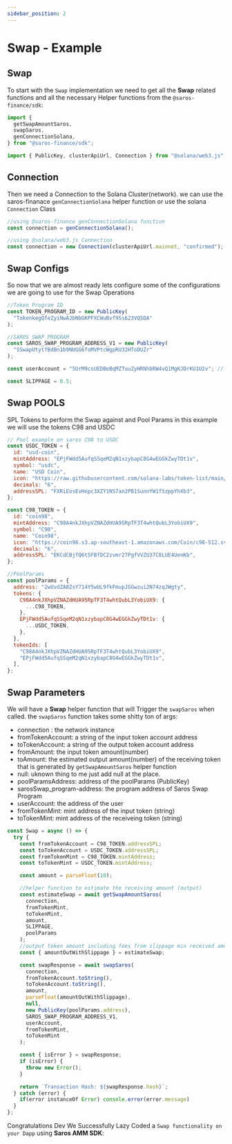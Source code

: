 ```yaml
---
sidebar_position: 2
---
```


# Swap - Example

## Swap

To start with the `Swap` implementation we need to get all the **Swap** related functions and all the necessary Helper functions from the `@saros-finance/sdk`:

```js
import {
  getSwapAmountSaros,
  swapSaros,
  genConnectionSolana,
} from "@saros-finance/sdk";

import { PublicKey, clusterApiUrl, Connection } from "@solana/web3.js";
```

## Connection

Then we need a Connection to the Solana Cluster(network). we can use the saros-finanace `genConnectionSolana` helper function or use the solana `Connection` Class

```js
//using @saros-finance genConnectionSolana function
const connection = genConnectionSolana();

//using @solana/web3.js Connection
const connection = new Connection(clusterApiUrl.mainnet, "confirmed");
```

## Swap Configs

So now that we are almost ready lets configure some of the configurations we are going to use for the Swap Operations

```js
//Token Program ID
const TOKEN_PROGRAM_ID = new PublicKey(
  "TokenkegQfeZyiNwAJbNbGKPFXCWuBvf9Ss623VQ5DA"
);

//SAROS SWAP PROGRAM
const SAROS_SWAP_PROGRAM_ADDRESS_V1 = new PublicKey(
  "SSwapUtytfBdBn1b9NUGG6foMVPtcWgpRU32HToDUZr"
);

const userAccount = "5UrM9csUEDBeBqMZTuuZyHRNhbRW4vQ1MgKJDrKU1U2v"; // owner address

const SLIPPAGE = 0.5;
```

## Swap POOLS

SPL Tokens to perform the Swap against and Pool Params in this example we will use the tokens C98 and USDC

```js
// Pool example on saros C98 to USDC
const USDC_TOKEN = {
  id: "usd-coin",
  mintAddress: "EPjFWdd5AufqSSqeM2qN1xzybapC8G4wEGGkZwyTDt1v",
  symbol: "usdc",
  name: "USD Coin",
  icon: "https://raw.githubusercontent.com/solana-labs/token-list/main/assets/mainnet/EPjFWdd5AufqSSqeM2qN1xzybapC8G4wEGGkZwyTDt1v/logo.png",
  decimals: "6",
  addressSPL: "FXRiEosEvHnpc3XZY1NS7an2PB1SunnYW1f5zppYhXb3",
};

const C98_TOKEN = {
  id: "coin98",
  mintAddress: "C98A4nkJXhpVZNAZdHUA95RpTF3T4whtQubL3YobiUX9",
  symbol: "C98",
  name: "Coin98",
  icon: "https://coin98.s3.ap-southeast-1.amazonaws.com/Coin/c98-512.svg",
  decimals: "6",
  addressSPL: "EKCdCBjfQ6t5FBfDC2zvmr27PgfVVZU37C8LUE4UenKb",
};

//PoolParams
const poolParams = {
  address: "2wUvdZA8ZsY714Y5wUL9fkFmupJGGwzui2N74zqJWgty",
  tokens: {
    C98A4nkJXhpVZNAZdHUA95RpTF3T4whtQubL3YobiUX9: {
      ...C98_TOKEN,
    },
    EPjFWdd5AufqSSqeM2qN1xzybapC8G4wEGGkZwyTDt1v: {
      ...USDC_TOKEN,
    },
  },
  tokenIds: [
    "C98A4nkJXhpVZNAZdHUA95RpTF3T4whtQubL3YobiUX9",
    "EPjFWdd5AufqSSqeM2qN1xzybapC8G4wEGGkZwyTDt1v",
  ],
};
```

## Swap Parameters

We will have a **Swap** helper function that will Trigger the `swapSaros` when called. the `swapSaros` function takes some shitty ton of args:

- connection : the network instance
- fromTokenAccount: a string of the input token account address
- toTokenAccount: a string of the output token account address
- fromAmount: the input token amount(number)
- toAmount: the estimated output amount(number) of the receiving token that is generated by `getSwapAmountSaros` helper function
- null: uknown thing to me just add null at the place.
- poolParamsAddress: address of the poolParams (PublicKey)
- sarosSwap_program-address: the program address of Saros Swap Program
- userAccount: the address of the user
- fromTokenMint: mint address of the input token (string)
- toTokenMint: mint address of the receiveing token (string)

```js
const Swap = async () => {
  try {
    const fromTokenAccount = C98_TOKEN.addressSPL;
    const toTokenAccount = USDC_TOKEN.addressSPL;
    const fromTokenMint = C98_TOKEN.mintAddress;
    const toTokenMint = USDC_TOKEN.mintAddress;

    const amount = parseFloat(10);

    //helper function to estimate the receiving amount (output)
    const estimateSwap = await getSwapAmountSaros(
      connection,
      fromTokenMint,
      toTokenMint,
      amount,
      SLIPPAGE,
      poolParams
    );
    //output token amount including fees from slippage min received amount by user(performing the swap)
    const { amountOutWithSlippage } = estimateSwap;

    const swapResponse = await swapSaros(
      connection,
      fromTokenAccount.toString(),
      toTokenAccount.toString(),
      amount,
      parseFloat(amountOutWithSlippage),
      null,
      new PublicKey(poolParams.address),
      SAROS_SWAP_PROGRAM_ADDRESS_V1,
      userAccount,
      fromTokenMint,
      toTokenMint
    );

    const { isError } = swapResponse;
    if (isError) {
      throw new Error();
    }

    return `Transaction Hash: ${swapResponse.hash}`;
  } catch (error) {
    if(error instanceOf Error) console.error(error.message)
  }
};
```

Congratulations Dev We Successfully Lazy Coded a `Swap functionality on your Dapp` using **Saros AMM SDK**:
